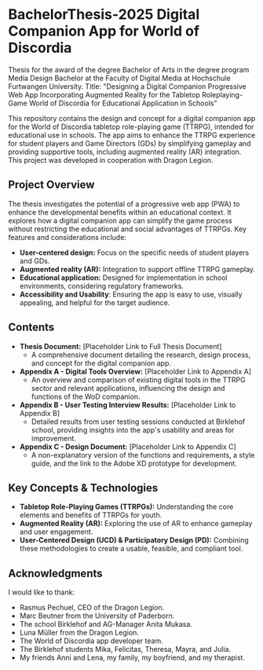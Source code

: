 # BachelorThesis-2025 Digital Companion App for World of Discordia
Thesis for the award of the degree Bachelor of Arts in the degree program Media Design Bachelor at the Faculty of Digital Media at Hochschule Furtwangen University. Title: "Designing a Digital Companion Progressive Web App Incorporating Augmented Reality for the Tabletop Roleplaying-Game World of Discordia for Educational Application in Schools"

This repository contains the design and concept for a digital companion app for the World of Discordia tabletop role-playing game (TTRPG), intended for educational use in schools. The app aims to enhance the TTRPG experience for student players and Game Directors (GDs) by simplifying gameplay and providing supportive tools, including augmented reality (AR) integration. This project was developed in cooperation with Dragon Legion.

## Project Overview

The thesis investigates the potential of a progressive web app (PWA) to enhance the developmental benefits within an educational context. It explores how a digital companion app can simplify the game process without restricting the educational and social advantages of TTRPGs. Key features and considerations include:

*   **User-centered design:** Focus on the specific needs of student players and GDs.
*   **Augmented reality (AR):** Integration to support offline TTRPG gameplay.
*   **Educational application:** Designed for implementation in school environments, considering regulatory frameworks.
*   **Accessibility and Usability**: Ensuring the app is easy to use, visually appealing, and helpful for the target audience.

## Contents

*   **Thesis Document:** \[Placeholder Link to Full Thesis Document]
    *   A comprehensive document detailing the research, design process, and concept for the digital companion app.
*   **Appendix A - Digital Tools Overview:** \[Placeholder Link to Appendix A]
    *   An overview and comparison of existing digital tools in the TTRPG sector and relevant applications, influencing the design and functions of the WoD companion.
*   **Appendix B - User Testing Interview Results:** \[Placeholder Link to Appendix B]
    *   Detailed results from user testing sessions conducted at Birklehof school, providing insights into the app's usability and areas for improvement.
*   **Appendix C - Design Document:** \[Placeholder Link to Appendix C]
    *   A non-explanatory version of the functions and requirements, a style guide, and the link to the Adobe XD prototype for development.

## Key Concepts & Technologies

*   **Tabletop Role-Playing Games (TTRPGs):** Understanding the core elements and benefits of TTRPGs for youth.
*   **Augmented Reality (AR):** Exploring the use of AR to enhance gameplay and user engagement.
*   **User-Centered Design (UCD) & Participatory Design (PD):** Combining these methodologies to create a usable, feasible, and compliant tool.

## Acknowledgments

I would like to thank:

*   Rasmus Pechuel, CEO of the Dragon Legion.
*   Marc Beutner from the University of Paderborn.
*   The school Birklehof and AG-Manager Anita Mukasa.
*   Luna Müller from the Dragon Legion.
*   The World of Discordia app developer team.
*   The Birklehof students Mika, Felicitas, Theresa, Mayra, and Julia.
*   My friends Anni and Lena, my family, my boyfriend, and my therapist.
